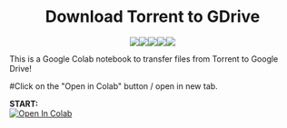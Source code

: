 <p align="center">    
    <h1 align="center">Download Torrent to GDrive</h1>
</p>
<p align="center">
<a><img src="https://badgen.net/github/status/micromatch/micromatch/4.0.1" /></a><a><img src="https://badgen.net/uptime-robot/day/m780862024-50db2c44c703e5c68d6b1ebb" /></a><a><img src="https://badgen.net/github/dependabot/ubuntu/yaru" /></a><a><img src="https://badgen.net/badge/code%20style/standard/f2a" /></a><a href="LICENSE"><img src="https://badgen.net/gitlab/license/gitlab-org/omnibus-gitlab" /></a> 
</p>
</p>This is a Google Colab notebook to transfer files from Torrent to Google Drive!</p>
</p>#Click on the "Open in Colab" button / open in new tab.</p>
<b>START:</b>
<br>
<a href="https://colab.research.google.com/github/RupomChowdhury/DownloadTorrent-to-GDrive/blob/main/GDriveTorrentDownloader-SeedBox.ipynb" target="_parent\"><img src="https://colab.research.google.com/assets/colab-badge.svg" alt="Open In Colab"/></a>
